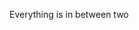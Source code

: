 

Everything is in between two <script> tags and written JavaScript

Even the HTML and CSS is created and edited using JavaScript.

Everything you need to know about a script is in one place and written in the same way.

What does mean?

There are no black boxes - with things in other places - that you never look at.

Instead of a huge file of opaque CSS rules that are mostly never invoked, there;s half a dozen rules just for the script in play

